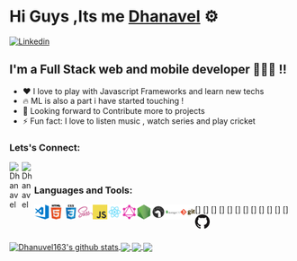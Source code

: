# Hi Guys ,Its me [Dhanavel][linkedin] ⚙️

[![Linkedin](https://www.linkedin.com/in/dhanavel-ramachandran-721802193/)](https://www.linkedin.com/in/dhanavel-ramachandran-721802193/)

## I'm a Full Stack web and mobile developer 🧑🏻‍💻 !!

- ❤️ I love to play with Javascript Frameworks and learn new techs
- 🔥 ML is also a part i have started touching !
- 🤖 Looking forward to Contribute more to projects
- ⚡ Fun fact: I love to listen music , watch series and play cricket

### Lets's Connect:

[<img align="left" alt="Dhanavel" width="22px" src="https://cdn.jsdelivr.net/npm/simple-icons@v3/icons/linkedin.svg" />][linkedin]
[<img align="left" alt="Dhanavel" width="22px" src="https://cdn.jsdelivr.net/npm/simple-icons@v3/icons/instagram.svg" />][instagram]

<br />

### Languages and Tools:

[<img align="left" alt="Visual Studio Code" width="26px" src="https://raw.githubusercontent.com/github/explore/80688e429a7d4ef2fca1e82350fe8e3517d3494d/topics/visual-studio-code/visual-studio-code.png" />]
[<img align="left" alt="HTML5" width="26px" src="https://raw.githubusercontent.com/github/explore/80688e429a7d4ef2fca1e82350fe8e3517d3494d/topics/html/html.png" />]
[<img align="left" alt="CSS3" width="26px" src="https://raw.githubusercontent.com/github/explore/80688e429a7d4ef2fca1e82350fe8e3517d3494d/topics/css/css.png" />]
[<img align="left" alt="Sass" width="26px" src="https://raw.githubusercontent.com/github/explore/80688e429a7d4ef2fca1e82350fe8e3517d3494d/topics/sass/sass.png" />]
[<img align="left" alt="JavaScript" width="26px" src="https://raw.githubusercontent.com/github/explore/80688e429a7d4ef2fca1e82350fe8e3517d3494d/topics/javascript/javascript.png" />]
[<img align="left" alt="React" width="26px" src="https://raw.githubusercontent.com/github/explore/80688e429a7d4ef2fca1e82350fe8e3517d3494d/topics/react/react.png" />]
[<img align="left" alt="GraphQL" width="26px" src="https://raw.githubusercontent.com/github/explore/80688e429a7d4ef2fca1e82350fe8e3517d3494d/topics/graphql/graphql.png" />]
[<img align="left" alt="Node.js" width="26px" src="https://raw.githubusercontent.com/github/explore/80688e429a7d4ef2fca1e82350fe8e3517d3494d/topics/nodejs/nodejs.png" />]
[<img align="left" alt="Deno" width="26px" src="https://raw.githubusercontent.com/github/explore/361e2821e2dea67711cde99c9c40ed357061cf27/topics/deno/deno.png" />]
[<img align="left" alt="MongoDB" width="26px" src="https://raw.githubusercontent.com/github/explore/80688e429a7d4ef2fca1e82350fe8e3517d3494d/topics/mongodb/mongodb.png" />]
[<img align="left" alt="Git" width="26px" src="https://raw.githubusercontent.com/github/explore/80688e429a7d4ef2fca1e82350fe8e3517d3494d/topics/git/git.png" />]
[<img align="left" alt="GitHub" width="26px" src="https://raw.githubusercontent.com/github/explore/78df643247d429f6cc873026c0622819ad797942/topics/github/github.png" />]

<br />
<br />

<a href="https://github.com/Dhanuvel163/github-readme-stats">
  <img align="center" src="https://github-readme-stats.vercel.app/api?username=Dhanuvel163&show_icons=true&include_all_commits=true&theme=radical&count_private=true" alt="Dhanuvel163's github stats" />
</a>
<a href="https://github.com/Dhanuvel163/github-readme-stats">
  <img align="center" src="https://github-readme-stats.vercel.app/api/top-langs/?username=Dhanuvel163&layout=compact&theme=radical" />
</a>

<a href="https://github.com/Dhanuvel163/github-readme-stats">
  <img align="center" src="https://github-readme-stats.vercel.app/api/pin/?username=Dhanuvel163&repo=github-readme-stats&theme=radical" />
</a>    
<a href="https://github.com/Dhanuvel163/Dhanuvel163.github.io">
  <img align="center" src="https://github-readme-stats.vercel.app/api/pin/?username=Dhanuvel163&repo=Dhanuvel163.github.io&theme=radical" />
</a>

[instagram]: https://www.instagram.com/dhanavel_vfc/
[linkedin]: https://www.linkedin.com/in/dhanavel-ramachandran-721802193/
